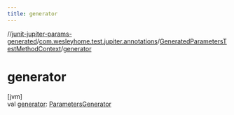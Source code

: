 ```yaml
---
title: generator
---
```

//[junit-jupiter-params-generated](../../../index.html)/[com.wesleyhome.test.jupiter.annotations](../index.html)/[GeneratedParametersTestMethodContext](index.html)/[generator](generator.html)



# generator



[jvm]\
val [generator](generator.html): [ParametersGenerator](../../com.wesleyhome.test.jupiter.generator/-parameters-generator/index.html)





